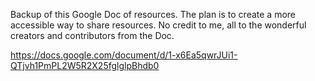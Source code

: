 Backup of this Google Doc of resources. The plan is to create a more accessible way to share resources. No credit to me, all to the wonderful creators and contributors from the Doc.

https://docs.google.com/document/d/1-x6Ea5qwrJUi1-QTjvh1PmPL2W5R2X25fglglpBhdb0
